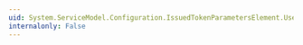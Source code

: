 ```yaml
---
uid: System.ServiceModel.Configuration.IssuedTokenParametersElement.UseStrTransform
internalonly: False
---
```

